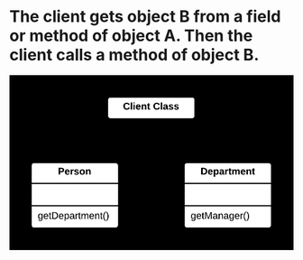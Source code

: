 ﻿# The client gets object B from a field or method of object А. Then the client calls a method of object B.
![File](file.png)